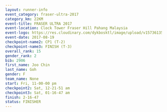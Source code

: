 ```yaml
---
layout: runner-info 
event_category: fraser-ultra-2017 
category_km: 22KM 
event-title: FRASER ULTRA 2017 
event-location: Clock Tower Fraser Hill Pahang Malaysia 
event-logo: https://res.cloudinary.com/dykbosktl/image/upload/v1573613535/Logo/logo_mfst7w.jpg 
event-date: 2017-08-19 
checkpoint-name2: CP1 (T-2) 
checkpoint-name3: FINISH (T-3) 
overall_rank: 15
gender_rank: 2
bib: 2906
first_name: Joo Chin
last_name: Goh
gender: F
team_name: None
start: Fri, 11-00-00 pm
checkpoint2: Sat, 12-21-51 am
checkpoint3: Sat, 01-16-47 am
finish: 2-16-47
status: FINISHER
---
```

